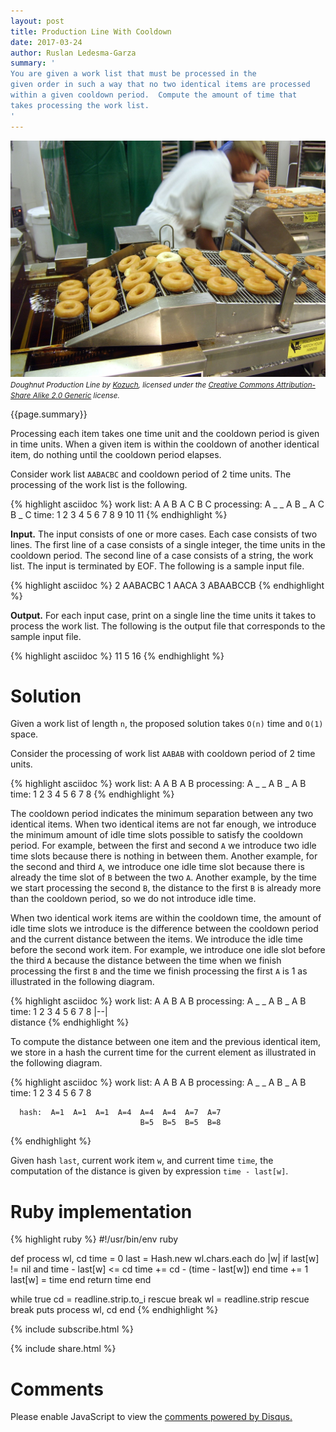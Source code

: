 ```yaml
---
layout: post
title: Production Line With Cooldown
date: 2017-03-24
author: Ruslan Ledesma-Garza
summary: '
You are given a work list that must be processed in the
given order in such a way that no two identical items are processed
within a given cooldown period.  Compute the amount of time that
takes processing the work list.
'
---
```


![Delicious Production Line](/assets/2017-03-24.doughnut-production-line.jpg)
<small>_Doughnut Production Line by [Kozuch](https://commons.wikimedia.org/wiki/User:Kozuch), licensed under the [Creative Commons Attribution-Share Alike 2.0 Generic](https://creativecommons.org/licenses/by-sa/2.0/deed.en) license._</small>

{{page.summary}}

Processing each item takes one time unit and the cooldown period is
given in time units.  When a given item is within the cooldown of
another identical item, do nothing until the cooldown period elapses.

Consider work list `AABACBC` and cooldown period of 2 time units.  The
processing of the work list is the following.

{% highlight asciidoc %}
 work list:  A        A  B     A  C  B     C
processing:  A  _  _  A  B  _  A  C  B  _  C
      time:  1  2  3  4  5  6  7  8  9 10 11
{% endhighlight %}

**Input.**
The input consists of one or more cases.
Each case consists of two lines.
The first line of a case consists of a single integer, the time units in the cooldown period.
The second line of a case consists of a string, the work list.
The input is terminated by EOF.  The following is a sample input
file.

{% highlight asciidoc %}
2
AABACBC
1
AACA
3
ABAABCCB
{% endhighlight %}

**Output.**
For each input case, print on a single line the time units it takes to process the work list.
The following is the output file that corresponds to the sample input
file.

{% highlight asciidoc %}
11
5
16
{% endhighlight %}

# Solution

Given a work list of length `n`, the proposed solution takes `O(n)`
time and `O(1)` space.

Consider the processing of work list `AABAB` with cooldown period
of 2 time units.

{% highlight asciidoc %}
 work list:  A        A  B     A  B 
processing:  A  _  _  A  B  _  A  B 
      time:  1  2  3  4  5  6  7  8 
{% endhighlight %}

The cooldown period indicates the minimum separation between any two
identical items.  When two identical items are not far enough, we
introduce the minimum amount of idle time slots possible to satisfy
the cooldown period.  For example, between the first and second `A` we
introduce two idle time slots because there is nothing in between
them.  Another example, for the second and third `A`, we introduce one
idle time slot because there is already the time slot of `B` between
the two `A`.  Another example, by the time we start processing the second `B`,
the distance to the first `B` is already more than the cooldown
period, so we do not introduce idle time.

When two identical work items are within the cooldown time, the amount
of idle time slots we introduce is the difference between the cooldown
period and the current distance between the items. We introduce the
idle time before the second work item.  For example, we introduce one
idle slot before the third `A` because the distance between the time
when we finish processing the first `B` and the time we finish
processing the first `A` is 1 as illustrated in the following
diagram.

{% highlight asciidoc %}
 work list:  A        A  B     A  B 
processing:  A  _  _  A  B  _  A  B 
      time:  1  2  3  4  5  6  7  8 
                         |--|
                           \
                         distance
{% endhighlight %}

To compute the distance between one item and the previous identical
item, we store in a hash the current time for the current element as
illustrated in the following diagram.

{% highlight asciidoc %}
 work list:   A              A    B         A    B 
processing:   A    _    _    A    B    _    A    B 
      time:   1    2    3    4    5    6    7    8 

      hash:  A=1  A=1  A=1  A=4  A=4  A=4  A=7  A=7
                                 B=5  B=5  B=5  B=8
{% endhighlight %}

Given hash `last`, current work item `w`, and current time `time`, the
computation of the distance is given by expression `time - last[w]`.

# Ruby implementation

{% highlight ruby %}
#!/usr/bin/env ruby

def process wl, cd
  time = 0
  last = Hash.new
  wl.chars.each do |w|
    if last[w] != nil and time - last[w] <= cd
      time += cd - (time - last[w])
    end
    time += 1
    last[w] = time
  end
  return time
end

while true
  cd = readline.strip.to_i rescue break
  wl = readline.strip rescue break
  puts process wl, cd
end
{% endhighlight %}

{% include subscribe.html %}

{% include share.html %}

# Comments

<div id="disqus_thread"></div>
<script>
    /**
     *  RECOMMENDED CONFIGURATION VARIABLES: EDIT AND UNCOMMENT THE SECTION BELOW TO INSERT DYNAMIC VALUES FROM YOUR PLATFORM OR CMS.
     *  LEARN WHY DEFINING THESE VARIABLES IS IMPORTANT: https://disqus.com/admin/universalcode/#configuration-variables
     */
    var disqus_config = function () {
        this.page.url = 'http://ruslanledesma.com/2017/03/24/production-line-with-cooldown.html';  // Replace PAGE_URL with your page's cbanonical URL variable
        this.page.identifier = '2017-03-24-production-line-with-cooldown'; // Replace PAGE_IDENTIFIER with your page's unique identifier variable
    };
    (function() {  // DON'T EDIT BELOW THIS LINE
        var d = document, s = d.createElement('script');

        s.src = '//definecode.disqus.com/embed.js';

        s.setAttribute('data-timestamp', +new Date());
        (d.head || d.body).appendChild(s);
    })();
</script>
<noscript>Please enable JavaScript to view the <a
        href="https://disqus.com/?ref_noscript"
        rel="nofollow">comments powered by Disqus.</a></noscript>
